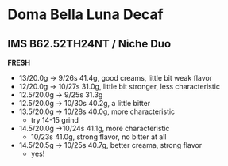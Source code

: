 # Doma Bella Luna Decaf

## IMS B62.52TH24NT / Niche Duo

**FRESH**

- 13/20.0g -> 9/26s 41.4g, good creams, little bit weak flavor
- 12/20.0g -> 10/27s 31.0g, little bit stronger, less characteristic
- 12.5/20.0g -> 9/25s 31.3g
- 12.5/20.0g -> 10/30s 40.2g, a little bitter
- 13.5/20.0g -> 10/28s 40.0g, more characteristic
  - try 14-15 grind
- 14.5/20.0g ->10/24s 41.1g, more characteristic
  - 10/23s 41.0g, strong flavor, no bitter at all
- 14.5/20.5g -> 10/25s 40.7g, better creama, strong flavor
  - yes!
